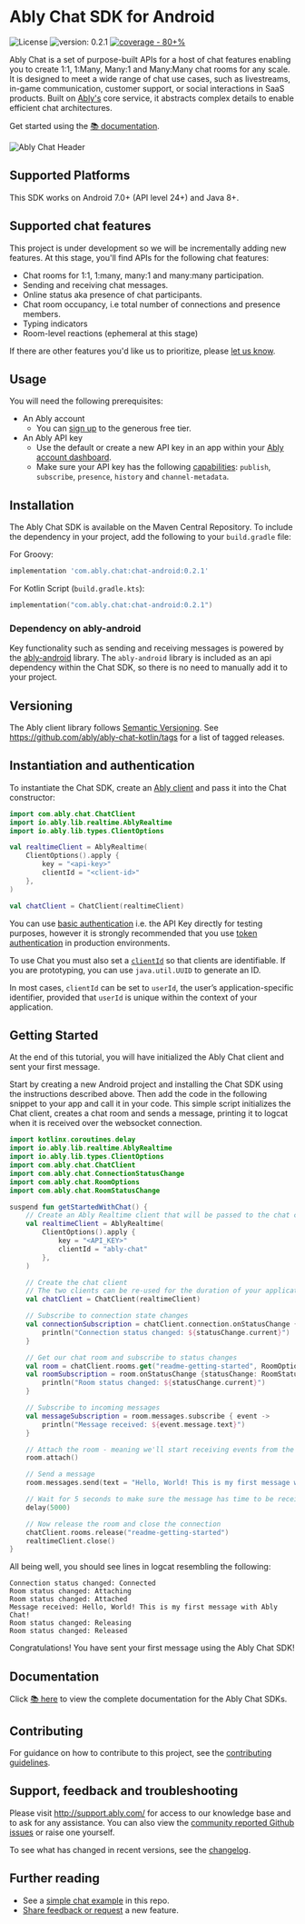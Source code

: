 # Ably Chat SDK for Android

<p style="text-align: left">
    <img src="https://badgen.net/github/license/3scale/saas-operator" alt="License" />
    <img src="https://img.shields.io/badge/version-0.2.1-2ea44f" alt="version: 0.2.1" />
    <a href="https://github.com/ably/ably-chat-kotlin/actions/workflows/coverage.yml"><img src="https://img.shields.io/static/v1?label=coverage&message=80%2B%25&color=2ea44f" alt="coverage - 80+%"></a>
</p>

Ably Chat is a set of purpose-built APIs for a host of chat features enabling you to create 1:1, 1:Many, Many:1 and Many:Many chat rooms for
any scale. It is designed to meet a wide range of chat use cases, such as livestreams, in-game communication, customer support, or social
interactions in SaaS products. Built on [Ably's](https://ably.com/) core service, it abstracts complex details to enable efficient chat
architectures.

Get started using the [📚 documentation](https://ably.com/docs/products/chat).

![Ably Chat Header](/images/ably-chat-github-header.png)

## Supported Platforms

This SDK works on Android 7.0+ (API level 24+) and Java 8+.

## Supported chat features

This project is under development so we will be incrementally adding new features. At this stage, you'll find APIs for the following chat
features:

- Chat rooms for 1:1, 1:many, many:1 and many:many participation.
- Sending and receiving chat messages.
- Online status aka presence of chat participants.
- Chat room occupancy, i.e total number of connections and presence members.
- Typing indicators
- Room-level reactions (ephemeral at this stage)

If there are other features you'd like us to prioritize, please [let us know](https://forms.gle/mBw9M53NYuCBLFpMA).

## Usage

You will need the following prerequisites:

- An Ably account
  - You can [sign up](https://ably.com/signup) to the generous free tier.
- An Ably API key
  - Use the default or create a new API key in an app within
    your [Ably account dashboard](https://ably.com/dashboard).
  - Make sure your API key has the
    following [capabilities](https://ably.com/docs/auth/capabilities): `publish`, `subscribe`, `presence`, `history` and
    `channel-metadata`.

## Installation

The Ably Chat SDK is available on the Maven Central Repository. To include the dependency in your project, add the following to your `build.gradle` file:

For Groovy:

```groovy
implementation 'com.ably.chat:chat-android:0.2.1'
```

For Kotlin Script (`build.gradle.kts`):

```kotlin
implementation("com.ably.chat:chat-android:0.2.1")
```

### Dependency on ably-android

Key functionality such as sending and receiving messages is powered by the [ably-android](https://github.com/ably/ably-java) library.
The `ably-android` library is included as an api dependency within the Chat SDK, so there is no need to manually add it to your project.

## Versioning

The Ably client library follows [Semantic Versioning](http://semver.org/). See https://github.com/ably/ably-chat-kotlin/tags for a list of
tagged releases.

## Instantiation and authentication

To instantiate the Chat SDK, create an [Ably client](https://ably.com/docs/getting-started/setup) and pass it into the
Chat constructor:

```kotlin
import com.ably.chat.ChatClient
import io.ably.lib.realtime.AblyRealtime
import io.ably.lib.types.ClientOptions

val realtimeClient = AblyRealtime(
    ClientOptions().apply {
        key = "<api-key>"
        clientId = "<client-id>"
    },
)

val chatClient = ChatClient(realtimeClient)
```

You can use [basic authentication](https://ably.com/docs/auth/basic) i.e. the API Key directly for testing purposes,
however it is strongly recommended that you use [token authentication](https://ably.com/docs/auth/token) in production
environments.

To use Chat you must also set a [`clientId`](https://ably.com/docs/auth/identified-clients) so that clients are
identifiable. If you are prototyping, you can use `java.util.UUID` to generate an ID.

In most cases, `clientId` can be set to `userId`, the user’s application-specific identifier, provided that `userId`
is unique within the context of your application.

## Getting Started

At the end of this tutorial, you will have initialized the Ably Chat client and sent your first message.

Start by creating a new Android project and installing the Chat SDK using the instructions described above. Then add the code in the following snippet
to your app and call it in your code. This simple script initializes the Chat client, creates a chat room and sends a message, printing it to logcat when it is received over the websocket connection.

```kotlin
import kotlinx.coroutines.delay
import io.ably.lib.realtime.AblyRealtime
import io.ably.lib.types.ClientOptions
import com.ably.chat.ChatClient
import com.ably.chat.ConnectionStatusChange
import com.ably.chat.RoomOptions
import com.ably.chat.RoomStatusChange

suspend fun getStartedWithChat() {
    // Create an Ably Realtime client that will be passed to the chat client
    val realtimeClient = AblyRealtime(
        ClientOptions().apply {
            key = "<API_KEY>"
            clientId = "ably-chat"
        },
    )

    // Create the chat client
    // The two clients can be re-used for the duration of your application.
    val chatClient = ChatClient(realtimeClient)

    // Subscribe to connection state changes
    val connectionSubscription = chatClient.connection.onStatusChange { statusChange: ConnectionStatusChange ->
        println("Connection status changed: ${statusChange.current}")
    }

    // Get our chat room and subscribe to status changes
    val room = chatClient.rooms.get("readme-getting-started", RoomOptions.default)
    val roomSubscription = room.onStatusChange {statusChange: RoomStatusChange ->
        println("Room status changed: ${statusChange.current}")
    }

    // Subscribe to incoming messages
    val messageSubscription = room.messages.subscribe { event ->
        println("Message received: ${event.message.text}")
    }

    // Attach the room - meaning we'll start receiving events from the server
    room.attach()

    // Send a message
    room.messages.send(text = "Hello, World! This is my first message with Ably Chat!")

    // Wait for 5 seconds to make sure the message has time to be received.
    delay(5000)

    // Now release the room and close the connection
    chatClient.rooms.release("readme-getting-started")
    realtimeClient.close()
}
```

All being well, you should see lines in logcat resembling the following:

```
Connection status changed: Connected
Room status changed: Attaching
Room status changed: Attached
Message received: Hello, World! This is my first message with Ably Chat!
Room status changed: Releasing
Room status changed: Released
```

Congratulations! You have sent your first message using the Ably Chat SDK!

## Documentation

Click [📚 here](https://ably.com/docs/products/chat) to view the complete documentation for the Ably Chat SDKs.

## Contributing

For guidance on how to contribute to this project, see the [contributing guidelines](CONTRIBUTING.md).

## Support, feedback and troubleshooting

Please visit http://support.ably.com/ for access to our knowledge base and to ask for any assistance. You can also view
the [community reported Github issues](https://github.com/ably/ably-chat-kotlin/issues) or raise one yourself.

To see what has changed in recent versions, see the [changelog](CHANGELOG.md).

## Further reading

- See a [simple chat example](/example/) in this repo.
- [Share feedback or request](https://forms.gle/mBw9M53NYuCBLFpMA) a new feature.
